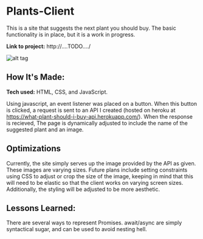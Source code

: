 # Plants-Client
This is a site that suggests the next plant you should buy. The basic functionality is in place, but it is a work in progress.

**Link to project:** http://....TODO..../

![alt tag](https://images.unsplash.com/photo-1592150621744-aca64f48394a?ixlib=rb-1.2.1&ixid=MnwxMjA3fDB8MHxwaG90by1wYWdlfHx8fGVufDB8fHx8&auto=format&fit=crop&w=1191&q=80)

## How It's Made:

**Tech used:** HTML, CSS, and JavaScript.

Using javascript, an event listener was placed on a button. When this button is clicked, a request is sent to an API I created (hosted on heroku at https://what-plant-should-i-buy-api.herokuapp.com/). When the response is recieved, The page is dynamically adjusted to include the name of the suggested plant and an image. 


## Optimizations
Currently, the site simply serves up the image provided by the API as given. These images are varying sizes. Future plans include setting constraints using CSS to adjust or crop the size of the image, keeping in mind that this will need to be elastic so that the client works on varying screen sizes.
Additionally, the styling will be adjusted to be more aesthetic.


## Lessons Learned:

There are several ways to represent Promises. await/async are simply syntactical sugar, and can be used to avoid nesting hell.
